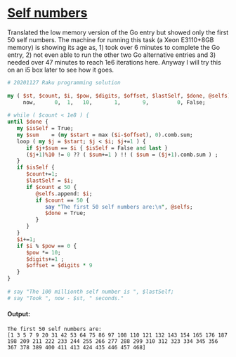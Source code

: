[1]: https://rosettacode.org/wiki/Self_numbers

# [Self numbers][1]

Translated the low memory version of the Go entry but showed only the first 50 self numbers. The machine for running this task (a Xeon E3110+8GB memory) is showing its age as, 1) took over 6 minutes to complete the Go entry, 2) not even able to run the other two Go alternative entries and 3) needed over 47 minutes to reach 1e6 iterations here. Anyway I will try this on an i5 box later to see how it goes.

```perl
# 20201127 Raku programming solution
 
my ( $st, $count, $i, $pow, $digits, $offset, $lastSelf, $done, @selfs) =
     now,      0,  1,   10,       1,       9,         0, False;
 
# while ( $count < 1e8 ) {
until $done {
   my $isSelf = True;
   my $sum    = (my $start = max ($i-$offset), 0).comb.sum;
   loop ( my $j = $start; $j < $i; $j+=1 ) {
      if $j+$sum == $i { $isSelf = False and last }
      ($j+1)%10 != 0 ?? ( $sum+=1 ) !! ( $sum = ($j+1).comb.sum ) ;
   }
   if $isSelf {
      $count+=1;
      $lastSelf = $i;
      if $count ≤ 50 {
         @selfs.append: $i;
         if $count == 50 {
            say "The first 50 self numbers are:\n", @selfs;
            $done = True;
         }
      }
   }
   $i+=1;
   if $i % $pow == 0 {
      $pow *= 10;
      $digits+=1 ;
      $offset = $digits * 9
   }
}
 
# say "The 100 millionth self number is ", $lastSelf;
# say "Took ", now - $st, " seconds."
```

#### Output:
```
The first 50 self numbers are:
[1 3 5 7 9 20 31 42 53 64 75 86 97 108 110 121 132 143 154 165 176 187 198 209 211 222 233 244 255 266 277 288 299 310 312 323 334 345 356 367 378 389 400 411 413 424 435 446 457 468]
```
